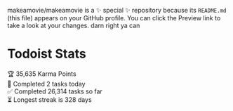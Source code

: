 makeamovie/makeamovie is a ✨ special ✨ repository because its `README.md` (this file) appears on your GitHub profile.
You can click the Preview link to take a look at your changes. darn right ya can

# Todoist Stats

<!-- TODO-IST:START -->
🏆  35,635 Karma Points           
🌸  Completed 2 tasks today           
✅  Completed 26,314 tasks so far           
⏳  Longest streak is 328 days
<!-- TODO-IST:END -->